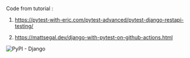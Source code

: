 Code from tutorial :

1.  https://pytest-with-eric.com/pytest-advanced/pytest-django-restapi-testing/

2.  https://mattsegal.dev/django-with-pytest-on-github-actions.html

![PyPI - Django](https://img.shields.io/pypi/frameworkversions/django/:django)
